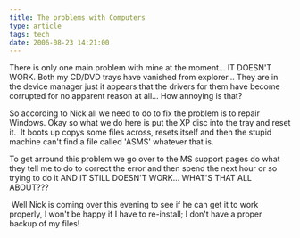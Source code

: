 ```yaml
---
title: The problems with Computers
type: article
tags: tech
date: 2006-08-23 14:21:00
---
```


<p>There is only one main problem with mine at the moment... IT DOESN'T WORK. Both my CD/DVD trays have vanished from explorer... They are in the device manager just it appears that the drivers for them have become corrupted for no apparent reason at all... How annoying is that?</p> <p>So according to Nick all we need to do to fix the problem is to repair Windows. Okay so what we do here is put the XP disc into the tray and reset it.&nbsp; It boots up copys some files across, resets itself and then the stupid machine can't find a file called 'ASMS' whatever that is.</p> <p>To get arround this problem we go over to the MS support pages do what they tell me to do to correct the error and then spend the next hour or so trying to do it AND IT STILL DOESN'T WORK... WHAT'S THAT ALL ABOUT???</p> <p>&nbsp;Well Nick is coming over this evening to see if he can get it to work properly, I won't be happy if I have to re-install; I don't have a proper backup of my files!</p>
